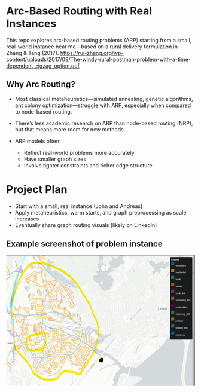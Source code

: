 # Arc-Based Routing with Real Instances
This repo explores arc-based routing problems (ARP) starting from a small, real-world instance near me—based on a rural delivery formulation in Zhang & Tang (2017).
https://rui-zhang.org/wp-content/uploads/2017/09/The-windy-rural-postman-problem-with-a-time-dependent-zigzag-option.pdf

## Why Arc Routing?
- Most classical metaheuristics—simulated annealing, genetic algorithms, ant colony optimization—struggle with ARP, especially when compared to node-based routing.
- There’s less academic research on ARP than node-based routing (NRP), but that means more room for new methods.

- ARP models often:
  - Reflect real-world problems more accurately
  - Have smaller graph sizes
  - Involve tighter constraints and richer edge structure
 
# Project Plan
- Start with a small, real instance (John and Andreas)
- Apply metaheuristics, warm starts, and graph preprocessing as scale increases
- Eventually share graph routing visuals (likely on LinkedIn)

## Example screenshot of problem instance
![Arc Routing Screenshot](screenshot_of_ARP.png)
